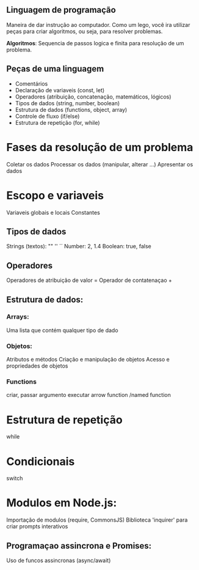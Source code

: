 ## Linguagem de programação

Maneira de dar instrução ao computador.
Como um lego, você ira utilizar peças para criar algoritmos, ou seja, para resolver problemas.

**Algoritmos**: Sequencia de passos logica e finita para resolução de um problema.

## Peças de uma linguagem

- Comentários
- Declaração de variaveis (const, let)
- Operadores (atribuição, concatenação, matemáticos, lógicos)
- Tipos de dados (string, number, boolean)
- Estrutura de dados (functions, object, array)
- Controle de fluxo (if/else)
- Estrutura de repetição (for, while)

# Fases da resolução de um problema

Coletar os dados
Processar os dados (manipular, alterar ...)
Apresentar os dados

# Escopo e variaveis

Variaveis globais e locais
Constantes

## Tipos de dados

Strings (textos): "" '' ´´
Number: 2, 1.4
Boolean: true, false

## Operadores 

Operadores de atribuição de valor =
Operador de contatenaçao +

## Estrutura de dados:

### Arrays:

Uma lista que contém qualquer tipo de dado

### Objetos:

Atributos e métodos
Criação e manipulação de objetos
Acesso e propriedades de objetos

### Functions

criar, passar argumento
executar
arrow function /named function

# Estrutura de repetição

while

# Condicionais

switch

# Modulos em Node.js:

Importação de modulos (require, CommonsJS)
Biblioteca 'inquirer' para criar prompts interativos

## Programaçao assincrona e Promises:

Uso de funcos assincronas (async/await)
